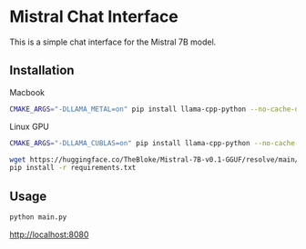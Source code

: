# Mistral Chat Interface

This is a simple chat interface for the Mistral 7B model.

## Installation

Macbook

```bash
CMAKE_ARGS="-DLLAMA_METAL=on" pip install llama-cpp-python --no-cache-dir
```

Linux GPU

```bash
CMAKE_ARGS="-DLLAMA_CUBLAS=on" pip install llama-cpp-python --no-cache-dir
```

```bash
wget https://huggingface.co/TheBloke/Mistral-7B-v0.1-GGUF/resolve/main/mistral-7b-v0.1.Q4_K_M.gguf
pip install -r requirements.txt
```

## Usage

```bash
python main.py
```

[http://localhost:8080](http://localhost:8080)
